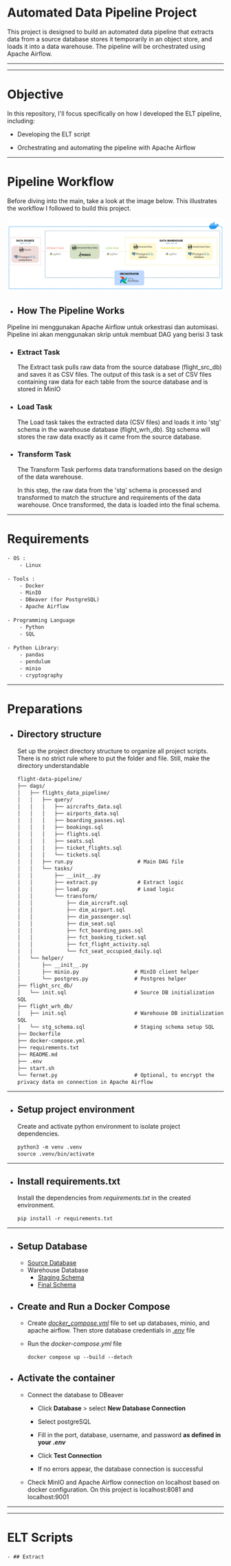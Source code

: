 # Automated Data Pipeline Project

This project is designed to build an automated data pipeline that extracts data from a source database stores it temporarily in an object store, and loads it into a data warehouse. The pipeline will be orchestrated using Apache Airflow.

---
---

# Objective 

In this repository, I'll focus specifically on how I developed the ELT pipeline, including:

- Developing the ELT script

- Orchestrating and automating the pipeline with Apache Airflow

---

# Pipeline Workflow

Before diving into the main, take a look at the image below. This illustrates the workflow I followed to build this project.

![ELT_DESIGN](records/elt_design.png)

- ## How The Pipeline Works

Pipeline ini menggunakan Apache Airflow untuk orkestrasi dan automisasi. Pipeline ini akan menggunakan skrip untuk membuat DAG yang berisi 3 task

- ### Extract Task
    The Extract task pulls raw data from the source database (flight_src_db) and saves it as CSV files. The output of this task is a set of CSV files containing raw data for each table from the source database and is stored in MinIO

- ### Load Task
    The Load task takes the extracted data (CSV files) and loads it into 'stg' schema in the warehouse database (flight_wrh_db). Stg schema will stores the raw data exactly as it came from the source database.

- ### Transform Task
    The Transform Task performs data transformations based on the design of the data warehouse.

    In this step, the raw data from the 'stg' schema is processed and transformed to match the structure and requirements of the data warehouse. Once transformed, the data is loaded into the final schema.

---

# Requirements

    - OS :
        - Linux
    
    - Tools :
        - Docker
        - MinIO
        - DBeaver (for PostgreSQL)
        - Apache Airflow
    
    - Programming Language
        - Python
        - SQL

    - Python Library:
        - pandas
        - pendulum
        - minio
        - cryptography

---


# Preparations

- ## Directory structure
    Set up the project directory structure to organize all project scripts. There is no strict rule where to put the folder and file. Still, make the directory understandable

    ```
    flight-data-pipeline/
    ├── dags/
    │   ├── flights_data_pipeline/
    │   │   ├── query/
    │   │   │   ├── aircrafts_data.sql
    │   │   │   ├── airports_data.sql
    │   │   │   ├── boarding_passes.sql
    │   │   │   ├── bookings.sql
    │   │   │   ├── flights.sql
    │   │   │   ├── seats.sql
    │   │   │   ├── ticket_flights.sql
    │   │   │   └── tickets.sql
    │   │   ├── run.py                     # Main DAG file
    │   │   └── tasks/
    │   │       ├── __init__.py
    │   │       ├── extract.py             # Extract logic
    │   │       ├── load.py                # Load logic
    │   │       └── transform/
    │   │           ├── dim_aircraft.sql
    │   │           ├── dim_airport.sql
    │   │           ├── dim_passenger.sql
    │   │           ├── dim_seat.sql
    │   │           ├── fct_boarding_pass.sql
    │   │           ├── fct_booking_ticket.sql
    │   │           ├── fct_flight_activity.sql
    │   │           └── fct_seat_occupied_daily.sql
    │   └── helper/
    │       ├── __init__.py
    │       ├── minio.py                  # MinIO client helper
    │       └── postgres.py               # Postgres helper
    ├── flight_src_db/
    │   └── init.sql                      # Source DB initialization SQL
    ├── flight_wrh_db/
    │   ├── init.sql                      # Warehouse DB initialization SQL
    │   └── stg_schema.sql                # Staging schema setup SQL
    ├── Dockerfile
    ├── docker-compose.yml
    ├── requirements.txt
    ├── README.md
    ├── .env
    ├── start.sh
    └── fernet.py                         # Optional, to encrypt the privacy data on connection in Apache Airflow
    ```

---

- ## Setup project environment

    Create and activate python environment to isolate project dependencies.

    ```
    python3 -m venv .venv
    source .venv/bin/activate
    ```

---

- ## Install requirements.txt

    Install the dependencies from _requirements.txt_ in the created environment.
  
    ```
    pip install -r requirements.txt
    ```

---

- ## Setup Database

    - [Source Database](flight_src_db/init.sql)
    - Warehouse Database
        - [Staging Schema](flight_wrh_db/stg_schema.sql)
        - [Final Schema](flight_wrh_db/init.sql)

- ## Create and Run a Docker Compose

    - Create [_docker_compose.yml_](docker-compose.yml) file to set up databases, minio, and apache airflow.
    Then store database credentials in [_.env_](.env) file  

    - Run the _docker-compose.yml_ file 
    
        ```
        docker compose up --build --detach
        ```

- ## Activate the container

    - Connect the database to DBeaver
        - Click **Database** > select **New Database Connection**

        - Select postgreSQL

        - Fill in the port, database, username, and password **as defined in your _.env_**

        - Click **Test Connection**

        - If no errors appear, the database connection is successful  
    
    - Check MinIO and Apache Airflow connection on localhost based on docker configuration. On this project is localhost:8081 and localhost:9001

---
---

# ELT Scripts

    - ## Extract
    
  